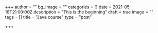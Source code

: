 +++
author = ""
bg_image = ""
categories = []
date = 2021-05-18T21:00:00Z
description = "This is the beginning"
draft = true
image = ""
tags = []
title = "Java course"
type = "post"

+++
